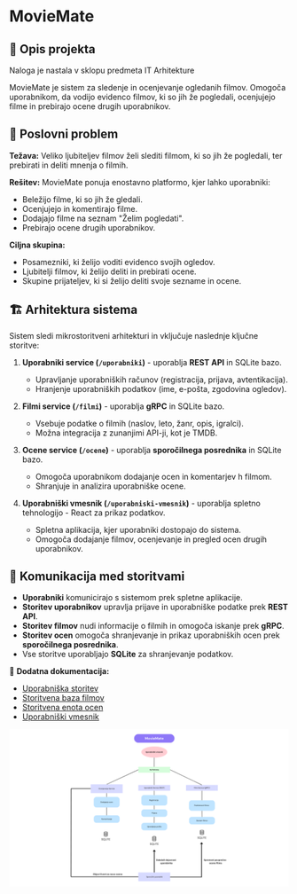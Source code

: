 # MovieMate

## 📌 Opis projekta

Naloga je nastala v sklopu predmeta IT Arhitekture

MovieMate je sistem za sledenje in ocenjevanje ogledanih filmov. Omogoča uporabnikom, da vodijo evidenco filmov, ki so jih že pogledali, ocenjujejo filme in prebirajo ocene drugih uporabnikov.

## 🎯 Poslovni problem

**Težava:** Veliko ljubiteljev filmov želi slediti filmom, ki so jih že pogledali, ter prebirati in deliti mnenja o filmih.

**Rešitev:** MovieMate ponuja enostavno platformo, kjer lahko uporabniki:

- Beležijo filme, ki so jih že gledali.
- Ocenjujejo in komentirajo filme.
- Dodajajo filme na seznam "Želim pogledati".
- Prebirajo ocene drugih uporabnikov.

**Ciljna skupina:**

- Posamezniki, ki želijo voditi evidenco svojih ogledov.
- Ljubitelji filmov, ki želijo deliti in prebirati ocene.
- Skupine prijateljev, ki si želijo deliti svoje sezname in ocene.

## 🏗️ Arhitektura sistema

Sistem sledi mikrostoritveni arhitekturi in vključuje naslednje ključne storitve:

1. **Uporabniki service (`/uporabniki`)** - uporablja **REST API** in SQLite bazo.
   - Upravljanje uporabniških računov (registracija, prijava, avtentikacija).
   - Hranjenje uporabniških podatkov (ime, e-pošta, zgodovina ogledov).

2. **Filmi service (`/filmi`)** - uporablja **gRPC** in SQLite bazo.
   - Vsebuje podatke o filmih (naslov, leto, žanr, opis, igralci).
   - Možna integracija z zunanjimi API-ji, kot je TMDB.

3. **Ocene service (`/ocene`)** - uporablja **sporočilnega posrednika** in SQLite bazo.
   - Omogoča uporabnikom dodajanje ocen in komentarjev h filmom.
   - Shranjuje in analizira uporabniške ocene.

4. **Uporabniški vmesnik (`/uporabniski-vmesnik`)** - uporablja spletno tehnologijo - React za prikaz podatkov.
   - Spletna aplikacija, kjer uporabniki dostopajo do sistema.
   - Omogoča dodajanje filmov, ocenjevanje in pregled ocen drugih uporabnikov.

## 🔗 Komunikacija med storitvami

- **Uporabniki** komunicirajo s sistemom prek spletne aplikacije.
- **Storitev uporabnikov** upravlja prijave in uporabniške podatke prek **REST API**.
- **Storitev filmov** nudi informacije o filmih in omogoča iskanje prek **gRPC**.
- **Storitev ocen** omogoča shranjevanje in prikaz uporabniških ocen prek **sporočilnega posrednika**.
- Vse storitve uporabljajo **SQLite** za shranjevanje podatkov.


📂 **Dodatna dokumentacija:**
- [Uporabniška storitev](UporabnikiService/README.md)
- [Storitvena baza filmov](FilmiService/README.md)
- [Storitvena enota ocen](OceneService/README.md)
- [Uporabniški vmesnik](UporabniskiVmesnik/README.md)


![MovieMate](docs/MovieMate.png)